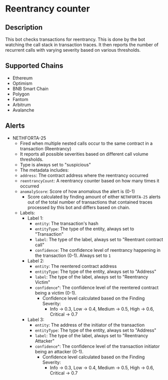 # Reentrancy counter

## Description

This bot checks transactions for reentrancy. This is done by the bot watching the call stack in transaction traces. It then reports the number of recurrent calls with varying severity based on various thresholds.

## Supported Chains

- Ethereum
- Optimism
- BNB Smart Chain
- Polygon
- Fantom
- Arbitrum
- Avalanche

## Alerts

- NETHFORTA-25
  - Fired when multiple nested calls occur to the same contract in a transaction (Reentrancy)
  - It reports all possible severities based on different call volume thresholds.
  - Type is always set to "suspicious"
  - The metadata includes:
  - `address`: The contract address where the reentrancy occurred
  - `reentrancyCount`: A reentrancy counter based on how many times it occurred
  - `anomalyScore`: Score of how anomalous the alert is (0-1)
    - Score calculated by finding amount of either `NETHFORTA-25` alerts out of the total number of transactions that contained traces processed by this bot and differs based on chain.
  - Labels:
    - Label 1:
      - `entity`: The transaction's hash
      - `entityType`: The type of the entity, always set to "Transaction"
      - `label`: The type of the label, always set to "Reentrant contract call"
      - `confidence`: The confidence level of reentrancy happening in the transaction (0-1). Always set to `1`
    - Label 2:
      - `entity`: The reentered contract address
      - `entityType`: The type of the entity, always set to "Address"
      - `label`: The type of the label, always set to "Reentrancy Victim"
      - `confidence`^: The confidence level of the reentered contract being a victim (0-1).
        - Confidence level calculated based on the Finding Severity:
          - Info -> 0.3, Low -> 0.4, Medium -> 0.5, High -> 0.6, Critical -> 0.7
    - Label 3:
      - `entity`: The address of the initiator of the transaction
      - `entityType`: The type of the entity, always set to "Address"
      - `label`: The type of the label, always set to "Reentrancy Attacker"
      - `confidence`^: The confidence level of the transaction initiator being an attacker (0-1).
        - Confidence level calculated based on the Finding Severity:
          - Info -> 0.3, Low -> 0.4, Medium -> 0.5, High -> 0.6, Critical -> 0.7
